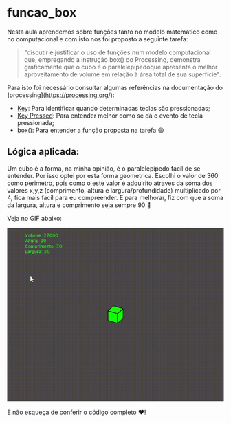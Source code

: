 # funcao_box
Nesta aula aprendemos sobre funções tanto no modelo matemático como no computacional e com isto nos foi proposto a seguinte tarefa:

>"discutir e justificar o uso de funções num modelo computacional que, empregando a instrução box() do Processing, demonstra graficamente que o cubo é o paralelepípedoque apresenta o melhor aproveitamento de volume em relação à área total de sua superfície". 

Para isto foi necessário consultar algumas referências na documentação do ]processing](https://processing.org/):
 * [Key](https://processing.org/reference/key.html): Para identificar quando determinadas teclas são pressionadas;
 * [Key Pressed](https://processing.org/reference/keyPressed.html): Para entender melhor como se dá o evento de tecla pressionada;
 * [box()](https://processing.org/reference/box_.html): Para entender a função proposta na tarefa :smile:
 
 ## Lógica aplicada:
 
 Um cubo é a forma, na minha opinião, é o paralelepipedo fácil de se entender. Por isso optei por esta forma geometrica. Escolhi o valor de 360 como perimetro, pois como o este valor é adquirito atraves da soma dos valores x,y,z (comprimento, altura e largura/profundidade) multiplicado por 4, fica mais facil para eu compreender. E para melhorar, fiz com que a soma da largura, altura e comprimento seja sempre 90 :rocket:
 
Veja no GIF abaixo:

![](https://github.com/VaneskaSousa/exercicios-mami/blob/master/funcao_box/funcao_box_ref.gif)

E não esqueça de conferir o código completo :heart:!
